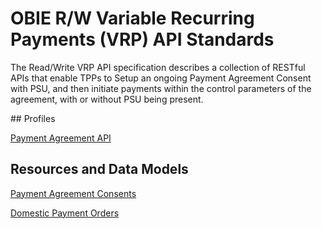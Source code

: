 # OBIE R/W Variable Recurring Payments (VRP) API Standards

The Read/Write VRP API specification describes a collection of RESTful APIs that enable TPPs to Setup an ongoing Payment Agreement Consent with PSU, and then initiate payments within the control parameters of the agreement, with or without PSU being present.

## Profiles

[Payment Agreement API](./profiles/payment-agreements.md)

## Resources and Data Models

[Payment Agreement Consents](./resources-and-data-models/payment-agreement-consents.md)

[Domestic Payment Orders](./resources-and-data-models/recurring-domestic-payments.md)
